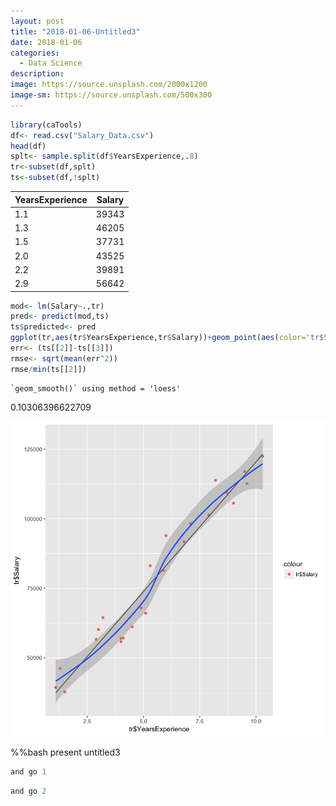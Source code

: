```yaml
---
layout: post
title: "2018-01-06-Untitled3"
date: 2018-01-06
categories:
  - Data Science
description: 
image: https://source.unsplash.com/2000x1200
image-sm: https://source.unsplash.com/500x300
---
```



```R
library(caTools)
df<- read.csv("Salary_Data.csv")
head(df)
splt<- sample.split(df$YearsExperience,.8)
tr<-subset(df,splt)
ts<-subset(df,!splt)
```


<table>
<thead><tr><th scope=col>YearsExperience</th><th scope=col>Salary</th></tr></thead>
<tbody>
	<tr><td>1.1  </td><td>39343</td></tr>
	<tr><td>1.3  </td><td>46205</td></tr>
	<tr><td>1.5  </td><td>37731</td></tr>
	<tr><td>2.0  </td><td>43525</td></tr>
	<tr><td>2.2  </td><td>39891</td></tr>
	<tr><td>2.9  </td><td>56642</td></tr>
</tbody>
</table>




```R
mod<- lm(Salary~.,tr)
pred<- predict(mod,ts)
ts$predicted<- pred
ggplot(tr,aes(tr$YearsExperience,tr$Salary))+geom_point(aes(color='tr$Salary'))+ geom_line(aes(tr$YearsExperience,predict(mod,tr)))+ stat_smooth()
err<- (ts[[2]]-ts[[3]])
rmse<- sqrt(mean(err^2))
rmse/min(ts[[2]])
```

    `geom_smooth()` using method = 'loess'





0.10306396622709



![png](Untitled3_files/Untitled3_1_3.png)

%%bash
present untitled3

```R
and go 1
```


```R
and go 2
```
